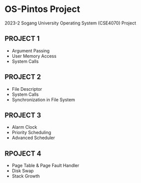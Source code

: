 # OS-Pintos Project
2023-2 Sogang University Operating System (CSE4070) Project

PROJECT 1
-----------
- Argument Passing
- User Memory Access
- System Calls

PROJECT 2
----------
- File Descriptor
- System Calls
- Synchronization in File System

PROJECT 3
----------
- Alarm Clock
- Priority Scheduling
- Advanced Scheduler

RPOJECT 4
----------
- Page Table & Page Fault Handler
- Disk Swap
- Stack Growth   
